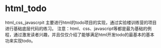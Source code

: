 # html_todo
html_css_javascrpit
主要进行html的todo项目的实现，通过实验楼训练营的项目进行基础底层代码的练习。
注意：html、css、javascript等都是最为基础的例程，通过激发读者兴趣，并且仅仅介绍了能够满足html开发todo的最基本的基本功来实现todo。

